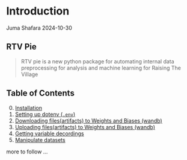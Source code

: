 # Introduction
Juma Shafara
2024-10-30

<!-- WARNING: THIS FILE WAS AUTOGENERATED! DO NOT EDIT! -->

## RTV Pie

> RTV pie is a new python package for automating internal data
> preprocessing for analysis and machine learning for Raising The
> Village

## Table of Contents

0.  [Installation](00_installation.ipynb)
1.  [Setting up dotenv (`.env`)](01_setting_up_dotenv.ipynb)
2.  [Downloading files(artifacts) to Weights and Biases
    (wandb)](02_1_uploading_to_wandb.ipynb)
3.  [Uploading files(artifacts) to Weights and Biases
    (wandb)](02_2_uploading_to_wandb.ipynb)
4.  [Getting variable decordings](03_getting_meanings.ipynb)
5.  [Manipulate datasets](manipulate.ipynb)

more to follow …
